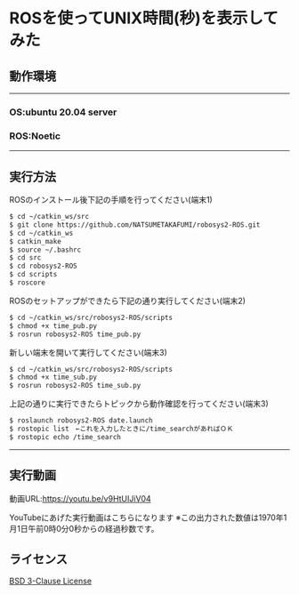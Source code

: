 # ROSを使ってUNIX時間(秒)を表示してみた

## 動作環境
---
### OS:ubuntu 20.04 server
### ROS:Noetic
---

## 実行方法
ROSのインストール後下記の手順を行ってください(端末1)
```sh
$ cd ~/catkin_ws/src
$ git clone https://github.com/NATSUMETAKAFUMI/robosys2-ROS.git
$ cd ~/catkin_ws
$ catkin_make
$ source ~/.bashrc
$ cd src
$ cd robosys2-ROS
$ cd scripts
$ roscore
```

ROSのセットアップができたら下記の通り実行してください(端末2)
```sh
$ cd ~/catkin_ws/src/robosys2-ROS/scripts
$ chmod +x time_pub.py
$ rosrun robosys2-ROS time_pub.py
```

新しい端末を開いて実行してください(端末3)
```sh
$ cd ~/catkin_ws/src/robosys2-ROS/scripts
$ chmod +x time_sub.py
$ rosrun robosys2-ROS time_sub.py
```

上記の通りに実行できたらトピックから動作確認を行ってください(端末3)
```sh
$ roslaunch robosys2-ROS date.launch
$ rostopic list　←これを入力したときに/time_searchがあればＯＫ
$ rostopic echo /time_search
```

---

## 実行動画

動画URL:https://youtu.be/v9HtUIJiV04

YouTubeにあげた実行動画はこちらになります
※この出力された数値は1970年1月1日午前0時0分0秒からの経過秒数です。

## ライセンス
[BSD 3-Clause License](https://github.com/NATSUMETAKAFUMI/robosysws2-ROS/blob/main/LICENSE)
